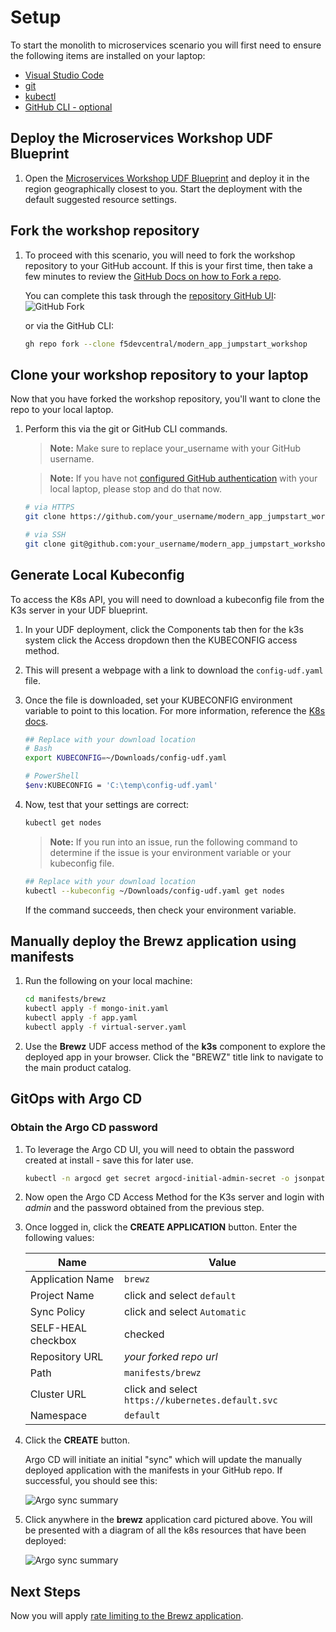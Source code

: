 # Setup

To start the monolith to microservices scenario you will first need to ensure the following items are installed on your laptop:

- [Visual Studio Code](https://code.visualstudio.com/)
- [git](https://git-scm.com/downloads)
- [kubectl](https://kubernetes.io/docs/tasks/tools/)
- [GitHub CLI - optional](https://cli.github.com/)

## Deploy the Microservices Workshop UDF Blueprint

1. Open the [Microservices Workshop UDF Blueprint](https://udf.f5.com/b/792c428c-89f6-440e-b068-3d99a471fd9c#documentation) and deploy it in the region geographically closest to you. Start the deployment with the default suggested resource settings.

## Fork the workshop repository

1. To proceed with this scenario, you will need to fork the workshop repository to your GitHub account.  If this is your first time, then take a few minutes to review the [GitHub Docs on how to Fork a repo](https://docs.github.com/en/get-started/quickstart/fork-a-repo).

    You can complete this task through the [repository GitHub UI](https://github.com/f5devcentral/modern_app_jumpstart_workshop):
    ![GitHub Fork](../assets/gh_fork.jpg)

    or via the GitHub CLI:

    ```bash
    gh repo fork --clone f5devcentral/modern_app_jumpstart_workshop
    ```

## Clone your workshop repository to your laptop

Now that you have forked the workshop repository, you'll want to clone the repo to your local laptop.  

1. Perform this via the git or GitHub CLI commands.

    > **Note:** Make sure to replace your_username with your GitHub username.

    > **Note:** If you have not [configured GitHub authentication](https://docs.github.com/en/authentication) with your local laptop, please stop and do that now.

    ```bash
    # via HTTPS
    git clone https://github.com/your_username/modern_app_jumpstart_workshop.git modern_app_jumpstart_workshop

    # via SSH
    git clone git@github.com:your_username/modern_app_jumpstart_workshop.git modern_app_jumpstart_workshop
    ```

## Generate Local Kubeconfig

To access the K8s API, you will need to download a kubeconfig file from the K3s server in your UDF blueprint.

1. In your UDF deployment, click the Components tab then for the k3s system click the Access dropdown then the KUBECONFIG access method.

1. This will present a webpage with a link to download the `config-udf.yaml` file.

1. Once the file is downloaded, set your KUBECONFIG environment variable to point to this location. For more information, reference the [K8s docs](https://kubernetes.io/docs/concepts/configuration/organize-cluster-access-kubeconfig/#the-kubeconfig-environment-variable).

    ```bash
    ## Replace with your download location
    # Bash
    export KUBECONFIG=~/Downloads/config-udf.yaml

    # PowerShell
    $env:KUBECONFIG = 'C:\temp\config-udf.yaml'
    ```

1. Now, test that your settings are correct:

    ```bash
    kubectl get nodes
    ```

    > **Note:** If you run into an issue, run the following command to determine if the issue is your environment variable or your kubeconfig file.

    ```bash
    ## Replace with your download location
    kubectl --kubeconfig ~/Downloads/config-udf.yaml get nodes
    ```

    If the command succeeds, then check your environment variable.

## Manually deploy the Brewz application using manifests

1. Run the following on your local machine:

    ```bash
    cd manifests/brewz
    kubectl apply -f mongo-init.yaml
    kubectl apply -f app.yaml
    kubectl apply -f virtual-server.yaml
    ```

1. Use the **Brewz** UDF access method of the **k3s** component to explore the deployed app in your browser. Click the "BREWZ" title link to navigate to the main product catalog.

## GitOps with Argo CD

### Obtain the Argo CD password

1. To leverage the Argo CD UI, you will need to obtain the password created at install - save this for later use.

    ```bash
    kubectl -n argocd get secret argocd-initial-admin-secret -o jsonpath="{.data.password}" | base64 -d; echo
    ```

1. Now open the Argo CD Access Method for the K3s server and login with *admin* and the password obtained from the previous step.

1. Once logged in, click the **CREATE APPLICATION** button. Enter the following values:

    | **Name**               | **Value**                                         |
    |------------------------|---------------------------------------------------|
    | Application Name       | `brewz`                                           |
    | Project Name           | click and select `default`                        |
    | Sync Policy            | click and select `Automatic`                      |
    | SELF-HEAL checkbox     | checked                                           |
    | Repository URL         | *your forked repo url*                            |
    | Path                   | `manifests/brewz`                                 |
    | Cluster URL            | click and select `https://kubernetes.default.svc` |
    | Namespace              | `default`                                         |

1. Click the **CREATE** button.

    Argo CD will initiate an initial "sync" which will update the manually deployed application with the manifests in your GitHub repo. If successful, you should see this:

    ![Argo sync summary](../assets/argo_sync_summary.png)

1. Click anywhere in the **brewz** application card pictured above. You will be presented with a diagram of all the k8s resources that have been deployed:

    ![Argo sync summary](../assets/argo_sync_details_1.png)

## Next Steps

Now you will apply [rate limiting to the Brewz application](rate-limit.md).
